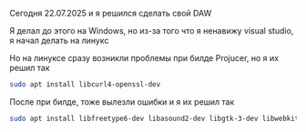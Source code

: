 Сегодня 22.07.2025 и я решился сделать свой DAW

Я делал до этого на Windows, но из-за того что я ненавижу visual studio, я начал делать на линукс

Но на линуксе сразу возникли проблемы при билде Projucer, но я их решил так

```bash
sudo apt install libcurl4-openssl-dev
```

После при билде, тоже вылезли ошибки и я их решил так

```bash
sudo apt install libfreetype6-dev libasound2-dev libgtk-3-dev libwebkit2gtk-4.1-dev
```